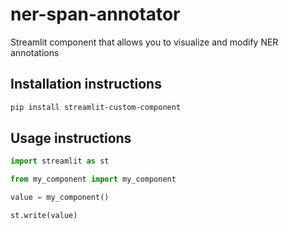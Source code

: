 # ner-span-annotator

Streamlit component that allows you to visualize and modify NER annotations

## Installation instructions

```sh
pip install streamlit-custom-component
```

## Usage instructions

```python
import streamlit as st

from my_component import my_component

value = my_component()

st.write(value)
```